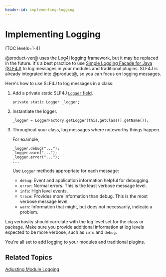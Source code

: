 ```yaml
---
header-id: implementing-logging
---
```


# Implementing Logging

[TOC levels=1-4]

@product-ver@ uses the Log4j logging framework, but it may be replaced in the
future. It's a best practice to use [Simple Logging Facade for Java
\(SLF4J\)](https://www.slf4j.org/) to log messages in your modules and
traditional plugins. SLF4J is already integrated into @product@, so you can
focus on logging messages. 

Here's how to use SLF4J to log messages in a class:

1.  Add a private static SLF4J
    [`Logger` field](https://www.slf4j.org/apidocs/org/slf4j/Logger.html). 

        private static Logger _logger;

2.  Instantiate the logger. 

        _logger = LoggerFactory.getLogger(this.getClass().getName());
 
3.  Throughout your class, log messages where noteworthy things happen. 

    For example, 

        _logger.debug("...");
        _logger.warn("...");
        _logger.error("...");
        ...

    Use `Logger` methods appropriate for each message:
 
    -  `debug`: Event and application information helpful for debugging.
    -  `error`: Normal errors. This is the least verbose message level.
    -  `info`: High level events.
    -  `trace`: Provides more information than debug. This is the most verbose
       message level. 
    -  `warn`: Information that might, but does not necessarily, indicate a
       problem.

Log verbosity should correlate with the log level set for the class or package.
Make sure you provide additional information at log levels expected to be more
verbose, such as `info` and `debug`.

You're all set to add logging to your modules and traditional plugins. 

## Related Topics

[Adjusting Module Logging](/docs/7-1/tutorials/-/knowledge_base/t/adjusting-module-logging)
